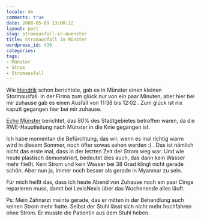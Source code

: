 ```yaml
---
locale: de
comments: true
date: 2008-05-09 13:00:22
layout: post
slug: stromausfall-in-muenster
title: Stromausfall in Münster
wordpress_id: 439
categories:
tags:
- Münster
- Strom
- Stromausfall
---
```


Wie [Hendrik](http://www.icanmakeit.de/2008/05/09/stromausfall-in-munster/)
schon  berichtete, gab es in Münster einen kleinen Stormausfall. In der Firma
zum glück nur von ein paar Minuten, aber hier bei mir zuhause gab es einen
Ausfall von 11:38 bis 12:02 . Zum glück ist nix kaputt gegangen hier bei mir
zuhause.

[Echo Münster](http://echo-muenster.de/node/28202) berichtet, das 80% des
Stadtgebietes betroffen waren, da die RWE-Hauptleitung nach Münster in die Knie
gegangen ist.

Ich habe momentan die Befürchtung, das wir, wenn es mal richtig warm wird in
diesem Sommer, noch öfter sowas sehen werden :( . Das ist nämlich nicht das
erste mal, dass in der letzten Zeit der Strom weg war. Und wie heute plastisch
demonstriert, bedeutet dies auch, das dann kein Wasser mehr fließt. Kein Strom
und kein Wasser bei 38 Grad klingt nicht gerade schön. Aber nun ja, immer noch
besser als gerade in Myanmar zu sein.

Für mich heißt das, dass ich heute Abend von Zuhause noch ein paar Dinge
reparieren muss, damit bei LexisNexis über das Wochenende alles läuft.

Ps: Mein Zahnarzt meinte gerade, das er mitten in der Behandlung auch keinen
Strom mehr hatte. Selbst der Stuhl lässt sich nicht mehr hochfahren ohne Strom.
Er musste die Patientin aus dem Stuhl heben.
